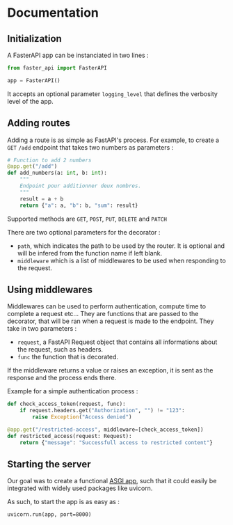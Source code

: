 # Documentation 

## Initialization 

A FasterAPI app can be instanciated in two lines : 

```python
from faster_api import FasterAPI

app = FasterAPI()
```
It accepts an optional parameter ```logging_level``` that defines the verbosity level of the app. 

## Adding routes 
Adding a route is as simple as FastAPI's process. 
For example, to create a ```GET``` ```/add``` endpoint that takes two numbers as parameters : 
```python
# Function to add 2 numbers
@app.get("/add")
def add_numbers(a: int, b: int):
    """
    Endpoint pour additionner deux nombres.
    """
    result = a + b
    return {"a": a, "b": b, "sum": result}
```
Supported methods are ```GET```, ```POST```, ```PUT```, ```DELETE``` and ```PATCH```

There are two optional parameters for the decorator : 

- ```path```, which indicates the path to be used by the router. It is optional and will be infered from the function name if left blank.  
- ```middleware``` which is a list of middlewares to be used when responding to the request.  

## Using middlewares

Middlewares can be used to perform authentication, compute time to complete a request etc... 
They are functions that are passed to the decorator, that will be ran when a request is made to the endpoint. 
They take in two parameters : 

-  ```request```, a FastAPI Request object that contains all informations about the request, such as headers. 
- ```func``` the function that is decorated. 

If the middleware returns a value or raises an exception, it is sent as the response and the process ends there. 

Example for a simple authentication process : 
```python
def check_access_token(request, func):
    if request.headers.get("Authorization", "") != "123":
        raise Exception("Access denied")

@app.get("/restricted-access", middleware=[check_access_token])
def restricted_access(request: Request):
    return {"message": "Successfull access to restricted content"}
```

## Starting the server 

Our goal was to create a functional [ASGI app](https://asgi.readthedocs.io/en/latest/), such that it could easily be integrated with widely used packages like uvicorn. 

As such, to start the app is as easy as : 

```
uvicorn.run(app, port=8000)
```

